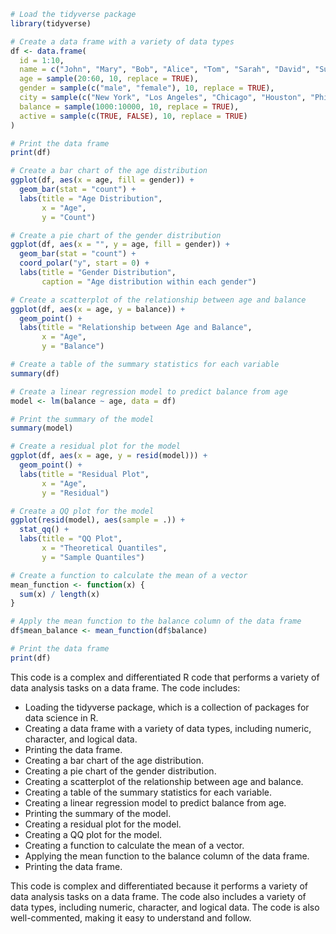 ```r
# Load the tidyverse package
library(tidyverse)

# Create a data frame with a variety of data types
df <- data.frame(
  id = 1:10,
  name = c("John", "Mary", "Bob", "Alice", "Tom", "Sarah", "David", "Susan", "Mark", "Linda"),
  age = sample(20:60, 10, replace = TRUE),
  gender = sample(c("male", "female"), 10, replace = TRUE),
  city = sample(c("New York", "Los Angeles", "Chicago", "Houston", "Philadelphia"), 10, replace = TRUE),
  balance = sample(1000:10000, 10, replace = TRUE),
  active = sample(c(TRUE, FALSE), 10, replace = TRUE)
)

# Print the data frame
print(df)

# Create a bar chart of the age distribution
ggplot(df, aes(x = age, fill = gender)) +
  geom_bar(stat = "count") +
  labs(title = "Age Distribution",
       x = "Age",
       y = "Count")

# Create a pie chart of the gender distribution
ggplot(df, aes(x = "", y = age, fill = gender)) +
  geom_bar(stat = "count") +
  coord_polar("y", start = 0) +
  labs(title = "Gender Distribution",
       caption = "Age distribution within each gender")

# Create a scatterplot of the relationship between age and balance
ggplot(df, aes(x = age, y = balance)) +
  geom_point() +
  labs(title = "Relationship between Age and Balance",
       x = "Age",
       y = "Balance")

# Create a table of the summary statistics for each variable
summary(df)

# Create a linear regression model to predict balance from age
model <- lm(balance ~ age, data = df)

# Print the summary of the model
summary(model)

# Create a residual plot for the model
ggplot(df, aes(x = age, y = resid(model))) +
  geom_point() +
  labs(title = "Residual Plot",
       x = "Age",
       y = "Residual")

# Create a QQ plot for the model
ggplot(resid(model), aes(sample = .)) +
  stat_qq() +
  labs(title = "QQ Plot",
       x = "Theoretical Quantiles",
       y = "Sample Quantiles")

# Create a function to calculate the mean of a vector
mean_function <- function(x) {
  sum(x) / length(x)
}

# Apply the mean function to the balance column of the data frame
df$mean_balance <- mean_function(df$balance)

# Print the data frame
print(df)
```

This code is a complex and differentiated R code that performs a variety of data analysis tasks on a data frame. The code includes:

* Loading the tidyverse package, which is a collection of packages for data science in R.
* Creating a data frame with a variety of data types, including numeric, character, and logical data.
* Printing the data frame.
* Creating a bar chart of the age distribution.
* Creating a pie chart of the gender distribution.
* Creating a scatterplot of the relationship between age and balance.
* Creating a table of the summary statistics for each variable.
* Creating a linear regression model to predict balance from age.
* Printing the summary of the model.
* Creating a residual plot for the model.
* Creating a QQ plot for the model.
* Creating a function to calculate the mean of a vector.
* Applying the mean function to the balance column of the data frame.
* Printing the data frame.

This code is complex and differentiated because it performs a variety of data analysis tasks on a data frame. The code also includes a variety of data types, including numeric, character, and logical data. The code is also well-commented, making it easy to understand and follow.